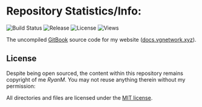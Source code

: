 # Repository Statistics/Info:

![Build Status](https://img.shields.io/badge/Build-Pass-green)
![Release](https://img.shields.io/badge/Release-v0.1.9-red)
![License](https://img.shields.io/badge/License-MIT-lightgrey)
![Views](https://komarev.com/ghpvc/?username=rxnm&label=Views)

The uncompiled [GitBook](https://www.gitbook.com/) source code for my website ([docs.vgnetwork.xyz](https://docs.vgnetwork.xyz/)).

## License

Despite being open sourced, the content within this repository remains copyright of me _RyanM_. You may not reuse anything therein without my permission:

All directories and files are licensed under the [MIT license](LICENSE).
